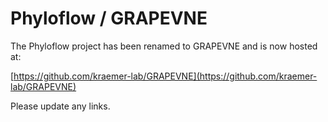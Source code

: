 # Phyloflow / GRAPEVNE

The Phyloflow project has been renamed to GRAPEVNE and is now hosted at:

[https://github.com/kraemer-lab/GRAPEVNE](https://github.com/kraemer-lab/GRAPEVNE)

Please update any links.
